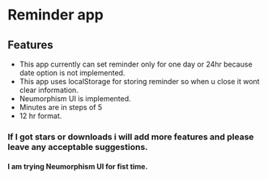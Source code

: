# Reminder app 
## Features
* This app currently can set reminder only for one day or 24hr because date option is not implemented.
* This app uses localStorage for storing reminder so when u close it wont clear information.
* Neumorphism UI is implemented.
* Minutes are in steps of 5
* 12 hr format.

### If I got stars or downloads i will add more features and please leave any acceptable suggestions.
#### I am trying Neumorphism UI for fist time.